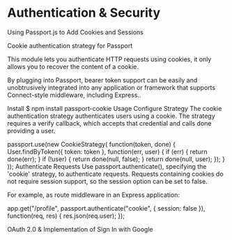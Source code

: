 # Authentication & Security 

Using Passport.js to Add Cookies and Sessions

Cookie authentication strategy for Passport

This module lets you authenticate HTTP requests using cookies, it only allows you to recover the content of a cookie.

By plugging into Passport, bearer token support can be easily and unobtrusively integrated into any application or framework that supports Connect-style middleware, including Express..

Install
$ npm install passport-cookie
Usage
Configure Strategy
The cookie authentication strategy authenticates users using a cookie. The strategy requires a verify callback, which accepts that credential and calls done providing a user.

passport.use(new CookieStrategy(
  function(token, done) {
    User.findByToken({ token: token }, function(err, user) {
      if (err) { return done(err); }
      if (!user) { return done(null, false); }
      return done(null, user);
    });
  }
));
Authenticate Requests
Use passport.authenticate(), specifying the 'cookie' strategy, to authenticate requests. Requests containing cookies do not require session support, so the session option can be set to false.

For example, as route middleware in an Express application:

app.get("/profile",
  passport.authenticate("cookie", { session: false }),
  function(req, res) {
    res.json(req.user);
  });
  
  
OAuth 2.0 & Implementation of Sign In with Google
